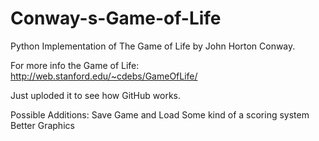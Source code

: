 # Conway-s-Game-of-Life
Python Implementation of The Game of Life by John Horton Conway. 

For more info the Game of Life: http://web.stanford.edu/~cdebs/GameOfLife/

Just uploded it to see how GitHub works.

Possible Additions:
  Save Game and Load
  Some kind of a scoring system
  Better Graphics
